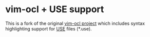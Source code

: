# vim-ocl + USE support

This is a fork of the original [vim-ocl project](https://github.com/arteymix/vim-ocl.git) which includes syntax highlighting support for [USE](https://sourceforge.net/projects/useocl/) files (*.use).
